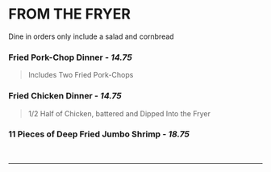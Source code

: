# FROM THE FRYER

<Banner>Dine in orders only include a <router-link to="/menu/salads" class="white">salad</router-link> and cornbread</Banner>

### Fried Pork-Chop Dinner - *14.75*
> Includes Two Fried Pork-Chops
### Fried Chicken Dinner - *14.75*
> 1/2 Half of Chicken, battered and Dipped Into the Fryer
### 11 Pieces of Deep Fried Jumbo Shrimp - *18.75*

<br>
<hr>
<Available/>
<Disclaimer/>
